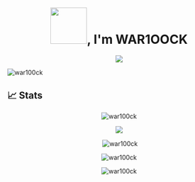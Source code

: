 <!-- markdownlint-disable MD033 MD041-->
<h1 align="center"><img src="https://i.pinimg.com/originals/43/ff/3d/43ff3de23a2e7f94e7cefd8fbe1604a2.gif" width="82">, I'm WAR1OOCK</h1>

<p align="center">
  <img src="https://readme-typing-svg.herokuapp.com/?lines=Welcome+to+my+Github+Profile!&size=25&color=1366F7font=Fira%20Code&center=true&width=480&height=70">
</p>          
           
<p align="left"> <img src="https://komarev.com/ghpvc/?username=war100ck&label=Profile%20views&color=0e75b6&style=flat" alt="war100ck" /> </p>

## 📈 Stats
<p align="center"> <img src="https://github-profile-trophy.vercel.app/?username=war100ck&theme=onedark&margin-w=&column=9&no-bg=true&no-frame=true" alt="war100ck" /> </p>
<p align="center"> <img src="https://github-profile-trophy.vercel.app/?username=war100ck&column=7&rank=SS,BB alt="war100ck" /> </p>
<!-- 
<p align="left">
  <img alig src="https://github-profile-trophy.vercel.app/?username=war100ck&column=7&rank=SSS,SS,S,AAA,AA,A,B,C" />
  <img alig src="https://github-profile-trophy.vercel.app/?username=rwar100ck-ma&theme=onedark />
</p>
-->
<div align="center">
<p>&nbsp;<img align="center" src="https://github-readme-stats.vercel.app/api?username=war100ck&show_icons=true&locale=ru&theme=onedark&hide_border=true" alt="war100ck" />
<!--<img src="https://sophieswebsitehome.files.wordpress.com/2018/09/giphy.gif" height=84/>--></p>

<p><img align="center" src="https://github-readme-streak-stats.herokuapp.com/?user=war100ck&locale=ru&theme=onedark&hide_border=true" alt="war100ck" />
<!--<img src="https://ic.pics.livejournal.com/tanjand/44781189/9446548/9446548_original.gif" height=104/>--></p>

<p><img align="center" src="https://github-readme-stats.vercel.app/api/top-langs?username=war100ck&locale=ru&show_icons=true&layout=compact&theme=onedark&hide_border=true" alt="war100ck" /></p>
 </div>

